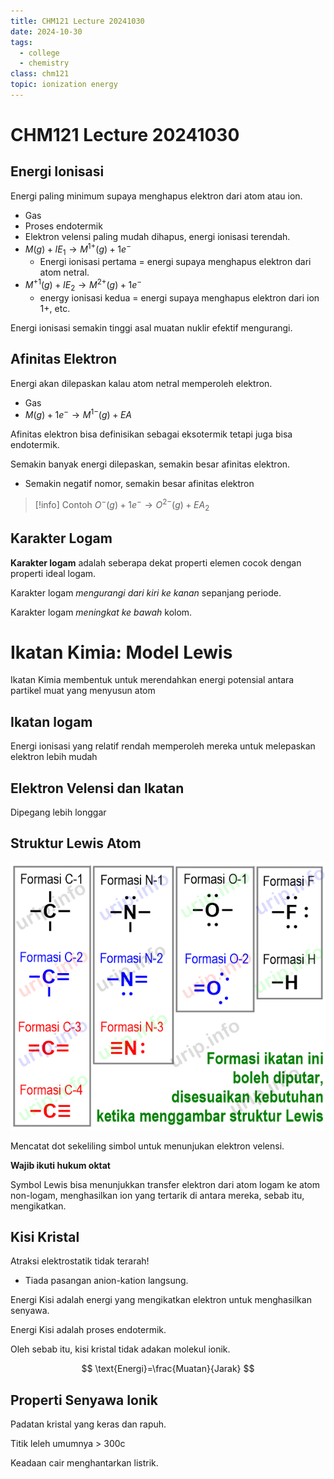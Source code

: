 ```yaml
---
title: CHM121 Lecture 20241030
date: 2024-10-30
tags: 
  - college
  - chemistry
class: chm121
topic: ionization energy
---
```


# CHM121 Lecture 20241030

## Energi Ionisasi

Energi paling minimum supaya menghapus elektron dari atom atau ion.
- Gas
- Proses endotermik 
- Elektron velensi paling mudah dihapus, energi ionisasi terendah.
- $M(g) + IE_1 \rightarrow M^{1+}(g) + 1e^-$
	- Energi ionisasi pertama = energi supaya menghapus elektron dari atom netral.
- $M^{+1}(g) + IE_2 \rightarrow M^{2+}(g) + 1e^-$
	- energy ionisasi kedua = energi supaya menghapus elektron dari ion 1+, etc.
	
Energi ionisasi semakin tinggi asal muatan nuklir efektif mengurangi.

## Afinitas Elektron

Energi akan dilepaskan kalau atom netral memperoleh elektron.
- Gas
- $M(g)+1e^- \rightarrow M^{1-}(g)+EA$

Afinitas elektron bisa definisikan sebagai eksotermik tetapi juga bisa endotermik.

Semakin banyak energi dilepaskan, semakin besar afinitas elektron.
- Semakin negatif nomor, semakin besar afinitas elektron

> [!info] Contoh
> $O^-(g) + 1e^- \rightarrow O^{2-}(g) + EA_2$

## Karakter Logam

**Karakter logam** adalah seberapa dekat properti elemen cocok dengan properti ideal logam.

Karakter logam *mengurangi dari kiri ke kanan* sepanjang periode.

Karakter logam *meningkat ke bawah* kolom.

# Ikatan Kimia: Model Lewis

Ikatan Kimia membentuk untuk merendahkan energi potensial antara partikel muat yang menyusun atom

## Ikatan logam

Energi ionisasi yang relatif rendah memperoleh mereka untuk melepaskan elektron lebih mudah

## Elektron Velensi dan Ikatan

Dipegang lebih longgar

## Struktur Lewis Atom

![](formasi+struktur+Lewis+oleh+urip-4283990852.png)

Mencatat dot sekeliling simbol untuk menunjukan elektron velensi. 

**Wajib ikuti hukum oktat**

Symbol Lewis bisa menunjukkan transfer elektron dari atom logam ke atom non-logam, menghasilkan ion yang tertarik di antara mereka, sebab itu, mengikatkan.

## Kisi Kristal

Atraksi elektrostatik tidak terarah!
- Tiada pasangan anion-kation langsung.

Energi Kisi adalah energi yang mengikatkan elektron untuk menghasilkan senyawa.

Energi Kisi adalah proses endotermik.

Oleh sebab itu, kisi kristal tidak adakan molekul ionik.

$$
\text{Energi}=\frac{Muatan}{Jarak}
$$

## Properti Senyawa Ionik

Padatan kristal yang keras dan rapuh.

Titik leleh umumnya > 300c

Keadaan cair menghantarkan listrik.

